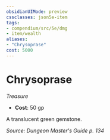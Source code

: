 ```yaml
---
obsidianUIMode: preview
cssclasses: json5e-item
tags:
- compendium/src/5e/dmg
- item/wealth
aliases: 
- "Chrysoprase"
cost: 5000
---
```

# Chrysoprase
*Treasure*  

- **Cost**: 50 gp

A translucent green gemstone.

*Source: Dungeon Master's Guide p. 134*